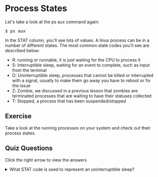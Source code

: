 # Process States

Let's take a look at the ps aux command again:

<pre>$ ps aux</pre>

In the STAT column, you'll see lots of values. A linux process can be in a number of different states. The most common state codes you'll see are described below:

<ul>
<li>R: running or runnable, it is just waiting for the CPU to process it</li>
<li>S: Interruptible sleep, waiting for an event to complete, such as input from the terminal</li>
<li>D: Uninterruptible sleep, processes that cannot be killed or interrupted with a signal, usually to make them go away you have to reboot or fix the issue</li>
<li>Z: Zombie, we discussed in a previous lesson that zombies are terminated processes that are waiting to have their statuses collected</li>
<li>T: Stopped, a process that has been suspended/stopped</li>
</ul>

## Exercise

Take a look at the running processes on your system and check out their process states.

## Quiz Questions 

Click the right arrow to view the answers

<details>
<summary>What STAT code is used to represent an uninterruptible sleep? </summary>
D
</details>
